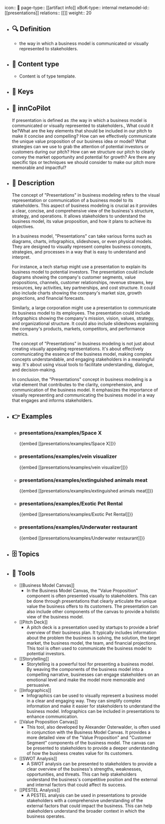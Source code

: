 icon:: 🧿
page-type:: [[artifact info]]
xBoK-type:: internal
metamodel-id:: [[presentations]]
relations:: [[]]
weight:: 20

- ## 🔍 Definition
  - the way in which a business model is communicated or visually represented to stakeholders.
- ## 📰 Content type 
  - Content is of type template.
  
- ## 🔑 Keys
  
- ## 🤖 innCoPilot
  If presentation is defined as :the way in which a business model is communicated or visually represented to stakeholders., What could it be?What are the key elements that should be included in our pitch to make it concise and compelling?
  How can we effectively communicate the unique value proposition of our business idea or model?
  What strategies can we use to grab the attention of potential investors or customers during our pitch?
  How can we structure our pitch to clearly convey the market opportunity and potential for growth?
  Are there any specific tips or techniques we should consider to make our pitch more memorable and impactful?
- ## 📖 Description
  The concept of "Presentations" in business modeling refers to the visual representation or communication of a business model to its stakeholders. This aspect of business modeling is crucial as it provides a clear, concise, and comprehensive view of the business's structure, strategy, and operations. It allows stakeholders to understand the business model, its value proposition, and how it plans to achieve its objectives.
  
  In a business model, "Presentations" can take various forms such as diagrams, charts, infographics, slideshows, or even physical models. They are designed to visually represent complex business concepts, strategies, and processes in a way that is easy to understand and interpret.
  
  For instance, a tech startup might use a presentation to explain its business model to potential investors. The presentation could include diagrams showing the company's customer segments, value propositions, channels, customer relationships, revenue streams, key resources, key activities, key partnerships, and cost structure. It could also include charts showing the company's market size, growth projections, and financial forecasts.
  
  Similarly, a large corporation might use a presentation to communicate its business model to its employees. The presentation could include infographics showing the company's mission, vision, values, strategy, and organizational structure. It could also include slideshows explaining the company's products, markets, competitors, and performance metrics.
  
  The concept of "Presentations" in business modeling is not just about creating visually appealing representations. It's about effectively communicating the essence of the business model, making complex concepts understandable, and engaging stakeholders in a meaningful way. It's about using visual tools to facilitate understanding, dialogue, and decision-making.
  
  In conclusion, the "Presentations" concept in business modeling is a vital element that contributes to the clarity, comprehension, and communication of the business model. It emphasizes the importance of visually representing and communicating the business model in a way that engages and informs stakeholders.
- ## 👉 Examples
  - ### presentations/examples/Space X
    {{embed [[presentations/examples/Space X]]}}
  - ### presentations/examples/vein visualizer
    {{embed [[presentations/examples/vein visualizer]]}}
  - ### presentations/examples/extinguished animals meat
    {{embed [[presentations/examples/extinguished animals meat]]}}
  - ### presentations/examples/Exotic Pet Rental
    {{embed [[presentations/examples/Exotic Pet Rental]]}}
  - ### presentations/examples/Underwater restaurant
    {{embed [[presentations/examples/Underwater restaurant]]}}
  
- ## 🗄️ Topics
  
- ## 🧰 Tools
  - [[Business Model Canvas]]
    - In the Business Model Canvas, the "Value Proposition" component is often presented visually to stakeholders. This can be done through presentations that clearly articulate the unique value the business offers to its customers. The presentation can also include other components of the canvas to provide a holistic view of the business model.
  - [[Pitch Deck]]
    - A pitch deck is a presentation used by startups to provide a brief overview of their business plan. It typically includes information about the problem the business is solving, the solution, the target market, the business model, the team, and financial projections. This tool is often used to communicate the business model to potential investors.
  - [[Storytelling]]
    - Storytelling is a powerful tool for presenting a business model. By weaving the components of the business model into a compelling narrative, businesses can engage stakeholders on an emotional level and make the model more memorable and persuasive.
  - [[Infographics]]
    - Infographics can be used to visually represent a business model in a clear and engaging way. They can simplify complex information and make it easier for stakeholders to understand the business model. Infographics can be included in presentations to enhance communication.
  - [[Value Proposition Canvas]]
    - This tool, also developed by Alexander Osterwalder, is often used in conjunction with the Business Model Canvas. It provides a more detailed view of the "Value Proposition" and "Customer Segment" components of the business model. The canvas can be presented to stakeholders to provide a deeper understanding of how the business creates value for its customers.
  - [[SWOT Analysis]]
    - A SWOT analysis can be presented to stakeholders to provide a clear overview of the business's strengths, weaknesses, opportunities, and threats. This can help stakeholders understand the business's competitive position and the external and internal factors that could affect its success.
  - [[PESTEL Analysis]]
    - A PESTEL analysis can be used in presentations to provide stakeholders with a comprehensive understanding of the external factors that could impact the business. This can help stakeholders understand the broader context in which the business operates.
